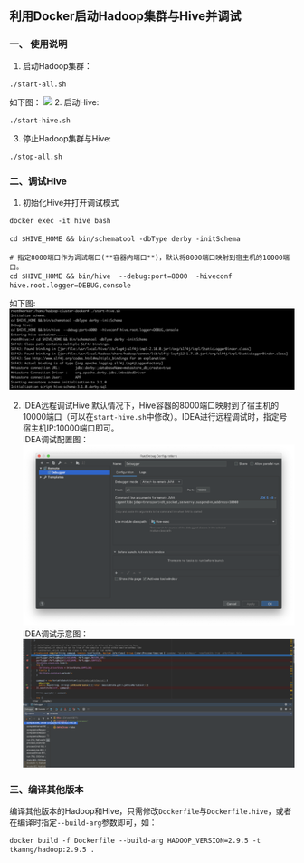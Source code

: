 
## 利用Docker启动Hadoop集群与Hive并调试

### 一、 使用说明
1. 启动Hadoop集群：
```
./start-all.sh
```
如下图：
![](./images/hadoop.gif)
2. 启动Hive:
```
./start-hive.sh
```
3. 停止Hadoop集群与Hive:
```
./stop-all.sh
```


### 二、调试Hive
1. 初始化Hive并打开调试模式
```
docker exec -it hive bash

cd $HIVE_HOME && bin/schematool -dbType derby -initSchema

# 指定8000端口作为调试端口(**容器内端口**)，默认将8000端口映射到宿主机的10000端口。
cd $HIVE_HOME && bin/hive  --debug:port=8000  -hiveconf hive.root.logger=DEBUG,console

```
如下图:
![](./images/start-hive.png)

2. IDEA远程调试Hive
默认情况下，Hive容器的8000端口映射到了宿主机的10000端口（可以在`start-hive.sh`中修改）。IDEA进行远程调试时，指定号宿主机IP:10000端口即可。\
IDEA调试配置图：
![](./images/IDEA.png)
IDEA调试示意图：
![](./images/IDEA-debug.png)


### 三、编译其他版本
编译其他版本的Hadoop和Hive，只需修改`Dockerfile`与`Dockerfile.hive`，或者在编译时指定`--build-arg`参数即可，如：

```
docker build -f Dockerfile --build-arg HADOOP_VERSION=2.9.5 -t tkanng/hadoop:2.9.5 . 
```

